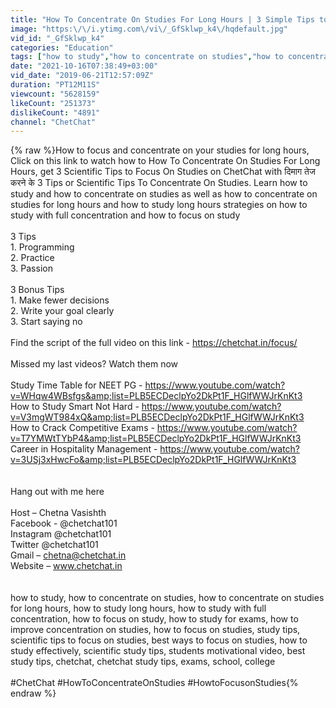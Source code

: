 ```yaml
---
title: "How To Concentrate On Studies For Long Hours | 3 Simple Tips to Focus On Studies | ChetChat"
image: "https:\/\/i.ytimg.com\/vi\/_GfSklwp_k4\/hqdefault.jpg"
vid_id: "_GfSklwp_k4"
categories: "Education"
tags: ["how to study","how to concentrate on studies","how to concentrate on studies for long hours"]
date: "2021-10-16T07:38:49+03:00"
vid_date: "2019-06-21T12:57:09Z"
duration: "PT12M11S"
viewcount: "5628159"
likeCount: "251373"
dislikeCount: "4891"
channel: "ChetChat"
---
```

{% raw %}How to focus and concentrate on your studies for long hours, Click on this link to watch how to How To Concentrate On Studies For Long Hours, get 3 Scientific Tips to Focus On Studies on ChetChat with दिमाग तेज करने के 3 Tips or Scientific Tips To Concentrate On Studies. Learn how to study and how to concentrate on studies as well as how to concentrate on studies for long hours and how to study long hours strategies on how to study with full concentration and how to focus on study<br /><br />3 Tips<br />1. Programming<br />2. Practice<br />3. Passion<br /><br />3 Bonus Tips<br />1. Make fewer decisions<br />2. Write your goal clearly<br />3. Start saying no<br /><br />Find the script of the full video on this link - <a rel="nofollow" target="blank" href="https://chetchat.in/focus/">https://chetchat.in/focus/</a> <br /><br />Missed my last videos? Watch them now<br /><br />Study Time Table for NEET PG - <a rel="nofollow" target="blank" href="https://www.youtube.com/watch?v=WHqw4WBsfgs&amp;list=PLB5ECDeclpYo2DkPt1F_HGlfWWJrKnKt3">https://www.youtube.com/watch?v=WHqw4WBsfgs&amp;list=PLB5ECDeclpYo2DkPt1F_HGlfWWJrKnKt3</a><br />How to Study Smart Not Hard - <a rel="nofollow" target="blank" href="https://www.youtube.com/watch?v=V3mgWT984xQ&amp;list=PLB5ECDeclpYo2DkPt1F_HGlfWWJrKnKt3">https://www.youtube.com/watch?v=V3mgWT984xQ&amp;list=PLB5ECDeclpYo2DkPt1F_HGlfWWJrKnKt3</a><br />How to Crack Competitive Exams - <a rel="nofollow" target="blank" href="https://www.youtube.com/watch?v=T7YMWtTYbP4&amp;list=PLB5ECDeclpYo2DkPt1F_HGlfWWJrKnKt3">https://www.youtube.com/watch?v=T7YMWtTYbP4&amp;list=PLB5ECDeclpYo2DkPt1F_HGlfWWJrKnKt3</a><br />Career in Hospitality Management - <a rel="nofollow" target="blank" href="https://www.youtube.com/watch?v=3USj3xHwcFo&amp;list=PLB5ECDeclpYo2DkPt1F_HGlfWWJrKnKt3">https://www.youtube.com/watch?v=3USj3xHwcFo&amp;list=PLB5ECDeclpYo2DkPt1F_HGlfWWJrKnKt3</a><br /><br /><br />Hang out with me here<br /><br />Host – Chetna Vasishth <br />Facebook - @chetchat101<br />Instagram @chetchat101<br />Twitter @chetchat101<br />Gmail – chetna@chetchat.in<br />Website – www.chetchat.in  <br /><br /><br />how to study, how to concentrate on studies, how to concentrate on studies for long hours, how to study long hours, how to study with full concentration, how to focus on study, how to study for exams, how to improve concentration on studies, how to focus on studies, study tips, scientific tips to focus on studies, best ways to focus on studies, how to study effectively, scientific study tips, students motivational video, best study tips, chetchat, chetchat study tips, exams, school, college<br /><br />#ChetChat #HowToConcentrateOnStudies #HowtoFocusonStudies{% endraw %}
